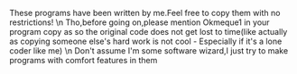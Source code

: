 These programs have been written by me.Feel free to copy them with no restrictions! \n
Tho,before going on,please mention Okmeque1 in your program copy as so the original code does not get lost to time(like actually as copying someone else's hard work is not cool - Especially if it's a lone coder like me) \n
Don't assume I'm some software wizard,I just try to make programs with comfort features in them
